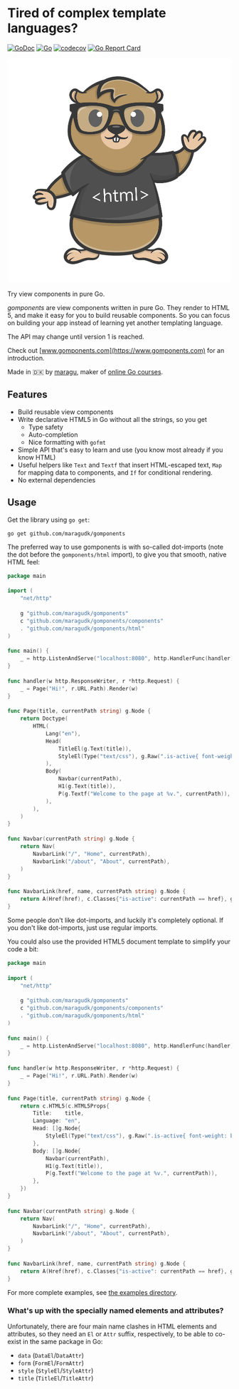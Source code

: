 # Tired of complex template languages?

[![GoDoc](https://pkg.go.dev/badge/github.com/maragudk/gomponents)](https://pkg.go.dev/github.com/maragudk/gomponents)
[![Go](https://github.com/maragudk/gomponents/actions/workflows/ci.yml/badge.svg)](https://github.com/maragudk/gomponents/actions/workflows/ci.yml)
[![codecov](https://codecov.io/gh/maragudk/gomponents/branch/main/graph/badge.svg)](https://codecov.io/gh/maragudk/gomponents)
[![Go Report Card](https://goreportcard.com/badge/github.com/maragudk/gomponents)](https://goreportcard.com/report/github.com/maragudk/gomponents)

![logo.png](logo.png)

Try view components in pure Go.

_gomponents_ are view components written in pure Go.
They render to HTML 5, and make it easy for you to build reusable components.
So you can focus on building your app instead of learning yet another templating language.

The API may change until version 1 is reached.

Check out [www.gomponents.com](https://www.gomponents.com) for an introduction.

Made in 🇩🇰 by [maragu](https://www.maragu.dk), maker of [online Go courses](https://www.golang.dk/).

## Features

- Build reusable view components
- Write declarative HTML5 in Go without all the strings, so you get
  - Type safety
  - Auto-completion
  - Nice formatting with `gofmt`
- Simple API that's easy to learn and use (you know most already if you know HTML)
- Useful helpers like `Text` and `Textf` that insert HTML-escaped text, `Map` for mapping data to components,
  and `If` for conditional rendering.
- No external dependencies

## Usage

Get the library using `go get`:

```shell
go get github.com/maragudk/gomponents
```

The preferred way to use gomponents is with so-called dot-imports (note the dot before the `gomponents/html` import),
to give you that smooth, native HTML feel:

```go
package main

import (
	"net/http"

	g "github.com/maragudk/gomponents"
	c "github.com/maragudk/gomponents/components"
	. "github.com/maragudk/gomponents/html"
)

func main() {
	_ = http.ListenAndServe("localhost:8080", http.HandlerFunc(handler))
}

func handler(w http.ResponseWriter, r *http.Request) {
	_ = Page("Hi!", r.URL.Path).Render(w)
}

func Page(title, currentPath string) g.Node {
	return Doctype(
		HTML(
			Lang("en"),
			Head(
				TitleEl(g.Text(title)),
				StyleEl(Type("text/css"), g.Raw(".is-active{ font-weight: bold }")),
			),
			Body(
				Navbar(currentPath),
				H1(g.Text(title)),
				P(g.Textf("Welcome to the page at %v.", currentPath)),
			),
		),
	)
}

func Navbar(currentPath string) g.Node {
	return Nav(
		NavbarLink("/", "Home", currentPath),
		NavbarLink("/about", "About", currentPath),
	)
}

func NavbarLink(href, name, currentPath string) g.Node {
	return A(Href(href), c.Classes{"is-active": currentPath == href}, g.Text(name))
}
```

Some people don't like dot-imports, and luckily it's completely optional.
If you don't like dot-imports, just use regular imports.

You could also use the provided HTML5 document template to simplify your code a bit:

```go
package main

import (
	"net/http"

	g "github.com/maragudk/gomponents"
	c "github.com/maragudk/gomponents/components"
	. "github.com/maragudk/gomponents/html"
)

func main() {
	_ = http.ListenAndServe("localhost:8080", http.HandlerFunc(handler))
}

func handler(w http.ResponseWriter, r *http.Request) {
	_ = Page("Hi!", r.URL.Path).Render(w)
}

func Page(title, currentPath string) g.Node {
	return c.HTML5(c.HTML5Props{
		Title:    title,
		Language: "en",
		Head: []g.Node{
			StyleEl(Type("text/css"), g.Raw(".is-active{ font-weight: bold }")),
		},
		Body: []g.Node{
			Navbar(currentPath),
			H1(g.Text(title)),
			P(g.Textf("Welcome to the page at %v.", currentPath)),
		},
	})
}

func Navbar(currentPath string) g.Node {
	return Nav(
		NavbarLink("/", "Home", currentPath),
		NavbarLink("/about", "About", currentPath),
	)
}

func NavbarLink(href, name, currentPath string) g.Node {
	return A(Href(href), c.Classes{"is-active": currentPath == href}, g.Text(name))
}
```

For more complete examples, see [the examples directory](examples/).

### What's up with the specially named elements and attributes?

Unfortunately, there are four main name clashes in HTML elements and attributes, so they need an `El` or `Attr` suffix,
respectively, to be able to co-exist in the same package in Go:

- `data` (`DataEl`/`DataAttr`)
- `form` (`FormEl`/`FormAttr`)
- `style` (`StyleEl`/`StyleAttr`)
- `title` (`TitleEl`/`TitleAttr`)
